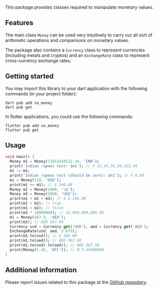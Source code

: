 This package provides classes required to manipulate monetary values.
## Features
The main class `Money` can be used very intuitively to carry out all sort of arithmetic operations and comparisons
on monetary values.

The package also contains a `Currency` class to represent currencies (including metals and cryptos) and an `ExchangeRate` class 
to represent cross-currency exchange rates.

## Getting started

You may import this library to your dart application with the following commands (in your project folder):

```shell
dart pub add so_money
dart pub get
```

In flutter applications, you could use the following commands:
```shell
flutter pub add so_money
flutter pub get
```

## Usage

```dart
void main() {
  Money m1 = Money(13453434522.34, 'INR');
  print('Indian rupees test: $m1'); // ₹ 13,45,34,34,522.34
  m1 -= m1;
  print('Indian rupees test (should be zero): $m1'); // ₹ 0.00
  m1 = Money(120, 'USD');
  print(m1 += m1); // $ 240.00
  Money m2 = Money(1000, '\$');
  Money m3 = Money(1000, 'USD');
  print(m1 + m2 + m3); // $ 2,240.00
  print(m1 < m2); // true
  print(m1 > m2); // false
  print(m3 * 10000000); // 10,000,000,000.00
  m1 = Money(367.5, 'AED');
  print(m1); // AED 367.50
  Currency usd = Currency.get('USD'), aed = Currency.get('AED');
  ExchangeRate(usd, aed, 3.675);
  print(m1.to(usd)); // $ 100.00
  print(m1.to(aed)); // AED 367.50
  print(m1.to(usd).to(aed)); // AED 367.50
  print(Money(5.45, 'BTC')); // ₿ 5.45000000
}
```

## Additional information

Please report issues related to this package at the [GitHub repository](https://github.com/syampillai/so_money/issues).